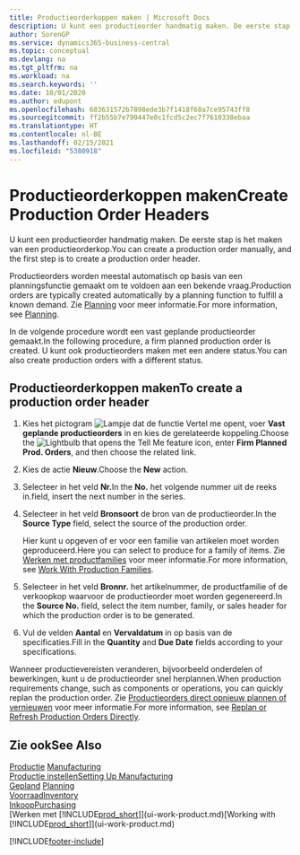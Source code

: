 ```yaml
---
title: Productieorderkoppen maken | Microsoft Docs
description: U kunt een productieorder handmatig maken. De eerste stap is het maken van een productieorderkop.
author: SorenGP
ms.service: dynamics365-business-central
ms.topic: conceptual
ms.devlang: na
ms.tgt_pltfrm: na
ms.workload: na
ms.search.keywords: ''
ms.date: 10/01/2020
ms.author: edupont
ms.openlocfilehash: 683631572b7898ede3b7f1418f68a7ce95743ff8
ms.sourcegitcommit: ff2b55b7e790447e0c1fcd5c2ec7f7610338ebaa
ms.translationtype: HT
ms.contentlocale: nl-BE
ms.lasthandoff: 02/15/2021
ms.locfileid: "5380918"
---
```

# <a name="create-production-order-headers"></a><span data-ttu-id="2c0f5-103">Productieorderkoppen maken</span><span class="sxs-lookup"><span data-stu-id="2c0f5-103">Create Production Order Headers</span></span>
<span data-ttu-id="2c0f5-104">U kunt een productieorder handmatig maken. De eerste stap is het maken van een productieorderkop.</span><span class="sxs-lookup"><span data-stu-id="2c0f5-104">You can create a production order manually, and the first step is to create a production order header.</span></span>

<span data-ttu-id="2c0f5-105">Productieorders worden meestal automatisch op basis van een planningsfunctie gemaakt om te voldoen aan een bekende vraag.</span><span class="sxs-lookup"><span data-stu-id="2c0f5-105">Production orders are typically created automatically by a planning function to fulfill a known demand.</span></span> <span data-ttu-id="2c0f5-106">Zie [Planning](production-planning.md) voor meer informatie.</span><span class="sxs-lookup"><span data-stu-id="2c0f5-106">For more information, see [Planning](production-planning.md).</span></span>   

<span data-ttu-id="2c0f5-107">In de volgende procedure wordt een vast geplande productieorder gemaakt.</span><span class="sxs-lookup"><span data-stu-id="2c0f5-107">In the following procedure, a firm planned production order is created.</span></span> <span data-ttu-id="2c0f5-108">U kunt ook productieorders maken met een andere status.</span><span class="sxs-lookup"><span data-stu-id="2c0f5-108">You can also create production orders with a different status.</span></span>  

## <a name="to-create-a-production-order-header"></a><span data-ttu-id="2c0f5-109">Productieorderkoppen maken</span><span class="sxs-lookup"><span data-stu-id="2c0f5-109">To create a production order header</span></span>  
1.  <span data-ttu-id="2c0f5-110">Kies het pictogram ![Lampje dat de functie Vertel me opent](media/ui-search/search_small.png "Vertel me wat u wilt doen"), voer **Vast geplande productieorders** in en kies de gerelateerde koppeling.</span><span class="sxs-lookup"><span data-stu-id="2c0f5-110">Choose the ![Lightbulb that opens the Tell Me feature](media/ui-search/search_small.png "Tell me what you want to do") icon, enter **Firm Planned Prod. Orders**, and then choose the related link.</span></span>  
2.  <span data-ttu-id="2c0f5-111">Kies de actie **Nieuw**.</span><span class="sxs-lookup"><span data-stu-id="2c0f5-111">Choose the **New** action.</span></span>  
3.  <span data-ttu-id="2c0f5-112">Selecteer in het veld **Nr.**</span><span class="sxs-lookup"><span data-stu-id="2c0f5-112">In the **No.**</span></span> <span data-ttu-id="2c0f5-113">het volgende nummer uit de reeks in.</span><span class="sxs-lookup"><span data-stu-id="2c0f5-113">field, insert the next number in the series.</span></span>  
4.  <span data-ttu-id="2c0f5-114">Selecteer in het veld **Bronsoort** de bron van de productieorder.</span><span class="sxs-lookup"><span data-stu-id="2c0f5-114">In the **Source Type** field, select the source of the production order.</span></span>

    <span data-ttu-id="2c0f5-115">Hier kunt u opgeven of er voor een familie van artikelen moet worden geproduceerd.</span><span class="sxs-lookup"><span data-stu-id="2c0f5-115">Here you can select to produce for a family of items.</span></span> <span data-ttu-id="2c0f5-116">Zie [Werken met productfamilies](production-how-work-family.md) voor meer informatie.</span><span class="sxs-lookup"><span data-stu-id="2c0f5-116">For more information, see [Work With Production Families](production-how-work-family.md).</span></span>
5.  <span data-ttu-id="2c0f5-117">Selecteer in het veld **Bronnr.** het artikelnummer, de productfamilie of de verkoopkop waarvoor de productieorder moet worden gegenereerd.</span><span class="sxs-lookup"><span data-stu-id="2c0f5-117">In the **Source No.** field, select the item number, family, or sales header for which the production order is to be generated.</span></span>  
6.  <span data-ttu-id="2c0f5-118">Vul de velden **Aantal** en **Vervaldatum** in op basis van de specificaties.</span><span class="sxs-lookup"><span data-stu-id="2c0f5-118">Fill in the **Quantity** and **Due Date** fields according to your specifications.</span></span>  

<span data-ttu-id="2c0f5-119">Wanneer productievereisten veranderen, bijvoorbeeld onderdelen of bewerkingen, kunt u de productieorder snel herplannen.</span><span class="sxs-lookup"><span data-stu-id="2c0f5-119">When production requirements change, such as components or operations, you can quickly replan the production order.</span></span> <span data-ttu-id="2c0f5-120">Zie [Productieorders direct opnieuw plannen of vernieuwen](production-how-to-replan-refresh-production-orders.md) voor meer informatie.</span><span class="sxs-lookup"><span data-stu-id="2c0f5-120">For more information, see [Replan or Refresh Production Orders Directly](production-how-to-replan-refresh-production-orders.md).</span></span> 

## <a name="see-also"></a><span data-ttu-id="2c0f5-121">Zie ook</span><span class="sxs-lookup"><span data-stu-id="2c0f5-121">See Also</span></span>  
<span data-ttu-id="2c0f5-122">[Productie](production-manage-manufacturing.md)  </span><span class="sxs-lookup"><span data-stu-id="2c0f5-122">[Manufacturing](production-manage-manufacturing.md)  </span></span>  
[<span data-ttu-id="2c0f5-123">Productie instellen</span><span class="sxs-lookup"><span data-stu-id="2c0f5-123">Setting Up Manufacturing</span></span>](production-configure-production-processes.md)  
<span data-ttu-id="2c0f5-124">[Gepland](production-planning.md)    </span><span class="sxs-lookup"><span data-stu-id="2c0f5-124">[Planning](production-planning.md)    </span></span>  
[<span data-ttu-id="2c0f5-125">Voorraad</span><span class="sxs-lookup"><span data-stu-id="2c0f5-125">Inventory</span></span>](inventory-manage-inventory.md)  
[<span data-ttu-id="2c0f5-126">Inkoop</span><span class="sxs-lookup"><span data-stu-id="2c0f5-126">Purchasing</span></span>](purchasing-manage-purchasing.md)  
<span data-ttu-id="2c0f5-127">[Werken met [!INCLUDE[prod_short](includes/prod_short.md)]](ui-work-product.md)</span><span class="sxs-lookup"><span data-stu-id="2c0f5-127">[Working with [!INCLUDE[prod_short](includes/prod_short.md)]](ui-work-product.md)</span></span>


[!INCLUDE[footer-include](includes/footer-banner.md)]